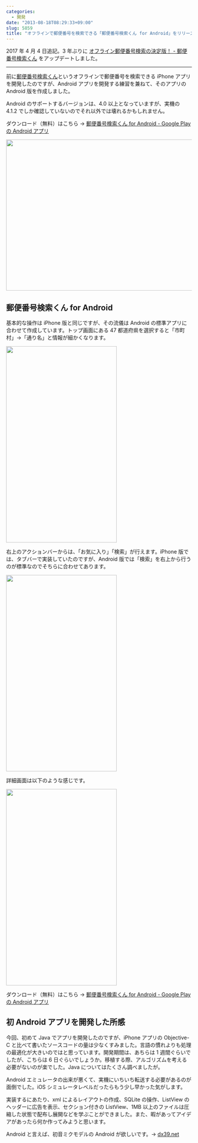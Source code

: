 ```yaml
---
categories:
  - 開発
date: "2013-08-18T08:29:33+09:00"
slug: 5859
title: "オフラインで郵便番号を検索できる「郵便番号検索くん for Android」をリリースしました！"
---
```


2017 年 4 月 4 日追記。3 年ぶりに [オフライン郵便番号検索の決定版！ - 郵便番号検索くん](/archives/postalcode2-android/) をアップデートしました。

---

前に[郵便番号検索くん](http://rakuishi.com/archives/5103/)というオフラインで郵便番号を検索できる iPhone アプリを開発したのですが、Android アプリを開発する練習を兼ねて、そのアプリの Android 版を作成しました。

Android のサポートするバージョンは、4.0 以上となっていますが、実機の 4.1.2 でしか確認していないのでそれ以外では壊れるかもしれません。

ダウンロード（無料）はこちら → [郵便番号検索くん for Android - Google Play の Android アプリ](https://play.google.com/store/apps/details?id=com.rakuishi.postalcode)

<img alt="" src="/images/2013/08/5859_1.png" width="640" height="410">

## 郵便番号検索くん for Android

基本的な操作は iPhone 版と同じですが、その流儀は Android の標準アプリに合わせて作成しています。トップ画面にある 47 都道府県を選択すると「市町村」→「通り名」と情報が細かくなります。

<img alt="" src="/images/2013/08/5859_2.png" width="300" height="533">

右上のアクションバーからは、「お気に入り」「検索」が行えます。iPhone 版では、タブバーで実装していたのですが、Android 版では「検索」を右上から行うのが標準なのでそちらに合わせてあります。

<img alt="" src="/images/2013/08/5859_3.png" width="300" height="533">

詳細画面は以下のような感じです。

<img alt="" src="/images/2013/08/5859_4.png" width="300" height="533">

ダウンロード（無料）はこちら → [郵便番号検索くん for Android - Google Play の Android アプリ](https://play.google.com/store/apps/details?id=com.rakuishi.postalcode)

## 初 Android アプリを開発した所感

今回、初めて Java でアプリを開発したのですが、iPhone アプリの Objective-C と比べて書いたソースコードの量は少なくすみました。言語の慣れよりも処理の最適化が大きいのではと思っています。開発期間は、あちらは 1 週間ぐらいでしたが、こちらは 6 日ぐらいでしょうか。移植する際、アルゴリズムを考える必要がないのが楽でした。Java についてはたくさん調べましたが。

Android エミュレータの出来が悪くて、実機にいちいち転送する必要があるのが面倒でした。iOS シミュレータレベルだったらもう少し早かった気がします。

実装するにあたり、xml によるレイアウトの作成、SQLite の操作、ListView のヘッダーに広告を表示、セクション付きの ListView、1MB 以上のファイルは圧縮した状態で配布し展開などを学ぶことができました。また、暇があってアイデアがあったら何か作ってみようと思います。

Android と言えば、初音ミクモデルの Android が欲しいです。→ [dx39.net](http://dx39.net/)
